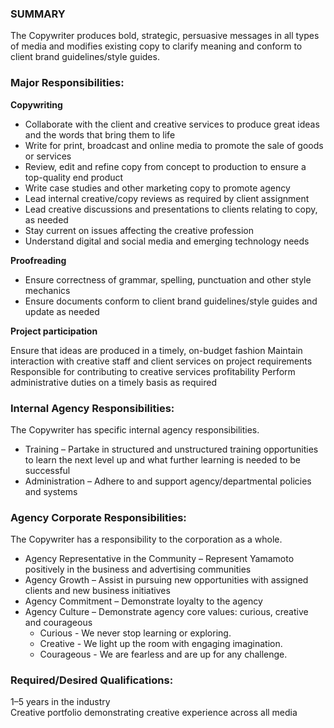 ### SUMMARY
The Copywriter produces bold, strategic, persuasive messages in all types of media and modifies existing copy to clarify meaning and conform to client brand guidelines/style guides.

### Major Responsibilities:

**Copywriting**

- Collaborate with the client and creative services to produce great ideas and the words that bring them to life
- Write for print, broadcast and online media to promote the sale of goods or services
- Review, edit and refine copy from concept to production to ensure a top-quality end product
- Write case studies and other marketing copy to promote agency
- Lead internal creative/copy reviews as required by client assignment
- Lead creative discussions and presentations to clients relating to copy, as needed
- Stay current on issues affecting the creative profession
- Understand digital and social media and emerging technology needs

**Proofreading**

- Ensure correctness of grammar, spelling, punctuation and other style mechanics
- Ensure documents conform to client brand guidelines/style guides and update as needed

**Project participation**

Ensure that ideas are produced in a timely, on-budget fashion
Maintain interaction with creative staff and client services on project requirements
Responsible for contributing to creative services profitability
Perform administrative duties on a timely basis as required

### Internal Agency Responsibilities:
The Copywriter has specific internal agency responsibilities.

- Training – Partake in structured and unstructured training opportunities to learn the next level up and what further learning is needed to be successful
- Administration – Adhere to and support agency/departmental policies and systems

### Agency Corporate Responsibilities:
The Copywriter has a responsibility to the corporation as a whole.

- Agency Representative in the Community – Represent Yamamoto positively in the business and advertising communities
- Agency Growth – Assist in pursuing new opportunities with assigned clients and new business initiatives
- Agency Commitment – Demonstrate loyalty to the agency
- Agency Culture – Demonstrate agency core values: curious, creative and courageous
  - Curious - We never stop learning or exploring.
  - Creative - We light up the room with engaging imagination.
  - Courageous - We are fearless and are up for any challenge.

### Required/Desired Qualifications:
1–5 years in the industry  
Creative portfolio demonstrating creative experience across all media
